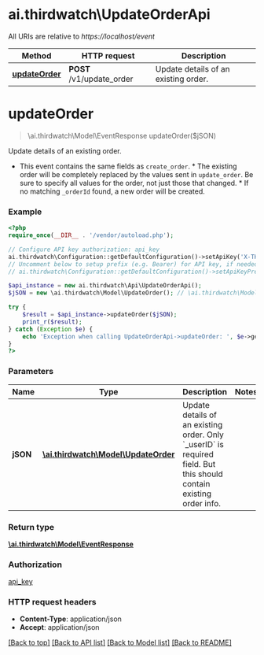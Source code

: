 # ai.thirdwatch\UpdateOrderApi

All URIs are relative to *https://localhost/event*

Method | HTTP request | Description
------------- | ------------- | -------------
[**updateOrder**](UpdateOrderApi.md#updateOrder) | **POST** /v1/update_order | Update details of an existing order.


# **updateOrder**
> \ai.thirdwatch\Model\EventResponse updateOrder($jSON)

Update details of an existing order.

* This event contains the same fields as ```create_order```. * The existing order will be completely replaced by the values sent in `update_order`. Be sure to specify all values for the order, not just those that changed. * If no matching `_orderId` found, a new order will be created.

### Example
```php
<?php
require_once(__DIR__ . '/vendor/autoload.php');

// Configure API key authorization: api_key
ai.thirdwatch\Configuration::getDefaultConfiguration()->setApiKey('X-THIRDWATCH-API-KEY', 'YOUR_API_KEY');
// Uncomment below to setup prefix (e.g. Bearer) for API key, if needed
// ai.thirdwatch\Configuration::getDefaultConfiguration()->setApiKeyPrefix('X-THIRDWATCH-API-KEY', 'Bearer');

$api_instance = new ai.thirdwatch\Api\UpdateOrderApi();
$jSON = new \ai.thirdwatch\Model\UpdateOrder(); // \ai.thirdwatch\Model\UpdateOrder | Update details of an existing order. Only `_userID` is required field. But this should contain existing order info.

try {
    $result = $api_instance->updateOrder($jSON);
    print_r($result);
} catch (Exception $e) {
    echo 'Exception when calling UpdateOrderApi->updateOrder: ', $e->getMessage(), PHP_EOL;
}
?>
```

### Parameters

Name | Type | Description  | Notes
------------- | ------------- | ------------- | -------------
 **jSON** | [**\ai.thirdwatch\Model\UpdateOrder**](../Model/UpdateOrder.md)| Update details of an existing order. Only &#x60;_userID&#x60; is required field. But this should contain existing order info. |

### Return type

[**\ai.thirdwatch\Model\EventResponse**](../Model/EventResponse.md)

### Authorization

[api_key](../../README.md#api_key)

### HTTP request headers

 - **Content-Type**: application/json
 - **Accept**: application/json

[[Back to top]](#) [[Back to API list]](../../README.md#documentation-for-api-endpoints) [[Back to Model list]](../../README.md#documentation-for-models) [[Back to README]](../../README.md)

